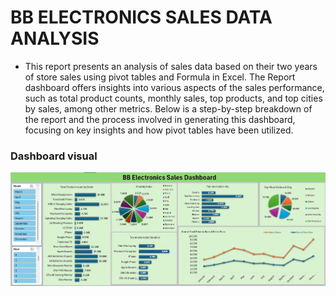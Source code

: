 # BB ELECTRONICS SALES DATA ANALYSIS
- This report presents an analysis of sales data based on their two years of store sales using 
pivot tables and Formula in Excel. The Report dashboard offers insights into various aspects of 
the sales performance, such as total product counts, monthly sales, top products, and top cities 
by sales, among other metrics. Below is a step-by-step breakdown of the report and the process 
involved in generating this dashboard, focusing on key insights and how pivot tables have been 
utilized.
### Dashboard visual

![Dashboard](https://github.com/Biswajeet-Behera-off/BB_electronics_sales_analysis/blob/main/Dashboard.png)
